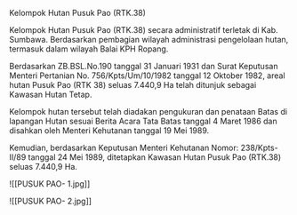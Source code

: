Kelompok Hutan Pusuk Pao (RTK.38)

Kelompok Hutan Pusuk Pao (RTK.38) secara administratif terletak di Kab. Sumbawa. Berdasarkan pembagian wilayah administrasi pengelolaan hutan, termasuk dalam wilayah Balai KPH Ropang.

Berdasarkan ZB.BSL.No.190 tanggal 31 Januari 1931 dan Surat Keputusan Menteri Pertanian No. 756/Kpts/Um/10/1982 tanggal 12 Oktober 1982, areal hutan Pusuk Pao (RTK 38) seluas 7.440,9 Ha telah ditunjuk sebagai Kawasan Hutan Tetap.

Kelompok hutan tersebut telah diadakan pengukuran dan penataan Batas di lapangan Hutan sesuai Berita Acara Tata Batas tanggal 4 Maret 1986 dan disahkan oleh Menteri Kehutanan tanggal 19 Mei 1989. 

Kemudian, berdasarkan Keputusan Menteri Kehutanan Nomor: 238/Kpts-II/89 tanggal 24 Mei 1989, ditetapkan Kawasan Hutan Pusuk Pao (RTK.38) seluas 7.440,9 Ha.

![[PUSUK PAO- 1.jpg]]

![[PUSUK PAO- 2.jpg]]